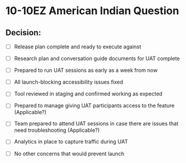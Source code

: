 # 10-10EZ American Indian Question

## Decision: 

- [ ] Release plan complete and ready to execute against

- [ ] Research plan and conversation guide documents for UAT complete

- [ ] Prepared to run UAT sessions as early as a week from now

- [ ] All launch-blocking accessibility issues fixed

- [ ] Tool reviewed in staging and confirmed working as expected

- [ ] Prepared to manage giving UAT participants access to the feature (Applicable?)

- [ ] Team prepared to attend UAT sessions in case there are issues that need troubleshooting (Applicable?)

- [ ] Analytics in place to capture traffic during UAT

- [ ] No other concerns that would prevent launch
